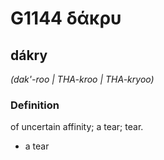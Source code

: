 # G1144 δάκρυ

## dákry

_(dak'-roo | THA-kroo | THA-kryoo)_

### Definition

of uncertain affinity; a tear; tear.

- a tear

